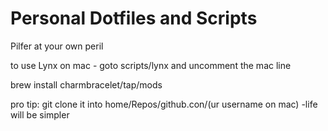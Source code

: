 # Personal Dotfiles and Scripts

Pilfer at your own peril


to use Lynx on mac - goto scripts/lynx and uncomment the mac line

brew install charmbracelet/tap/mods

pro tip: git clone it into home/Repos/github.con/(ur username on mac) -life will be simpler
